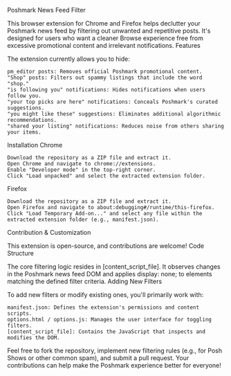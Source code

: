 Poshmark News Feed Filter

This browser extension for Chrome and Firefox helps declutter your Poshmark news feed by filtering out unwanted and repetitive posts. It's designed for users who want a cleaner Browse experience free from excessive promotional content and irrelevant notifications.
Features

The extension currently allows you to hide:

    pm_editor posts: Removes official Poshmark promotional content.
    "Shop" posts: Filters out spammy listings that include the word "shop."
    "is following you" notifications: Hides notifications when users follow you.
    "your top picks are here" notifications: Conceals Poshmark's curated suggestions.
    "you might like these" suggestions: Eliminates additional algorithmic recommendations.
    "shared your listing" notifications: Reduces noise from others sharing your items.

Installation
Chrome

    Download the repository as a ZIP file and extract it.
    Open Chrome and navigate to chrome://extensions.
    Enable "Developer mode" in the top-right corner.
    Click "Load unpacked" and select the extracted extension folder.

Firefox

    Download the repository as a ZIP file and extract it.
    Open Firefox and navigate to about:debugging#/runtime/this-firefox.
    Click "Load Temporary Add-on..." and select any file within the extracted extension folder (e.g., manifest.json).

Contribution & Customization

This extension is open-source, and contributions are welcome!
Code Structure

The core filtering logic resides in [content_script_file]. It observes changes in the Poshmark news feed DOM and applies display: none; to elements matching the defined filter criteria.
Adding New Filters

To add new filters or modify existing ones, you'll primarily work with:

    manifest.json: Defines the extension's permissions and content scripts.
    options.html / options.js: Manages the user interface for toggling filters.
    [content_script_file]: Contains the JavaScript that inspects and modifies the DOM.

Feel free to fork the repository, implement new filtering rules (e.g., for Posh Shows or other common spam), and submit a pull request. Your contributions can help make the Poshmark experience better for everyone!

